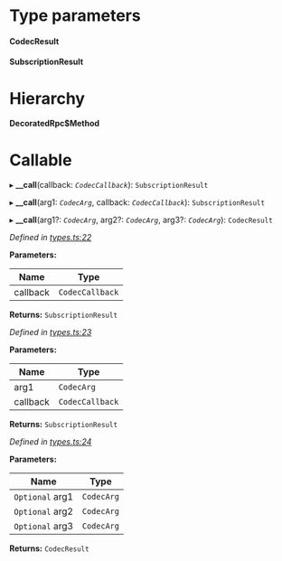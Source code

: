 

# Type parameters
#### CodecResult 
#### SubscriptionResult 
# Hierarchy

**DecoratedRpc$Method**

# Callable
▸ **__call**(callback: *`CodecCallback`*): `SubscriptionResult`

▸ **__call**(arg1: *`CodecArg`*, callback: *`CodecCallback`*): `SubscriptionResult`

▸ **__call**(arg1?: *`CodecArg`*, arg2?: *`CodecArg`*, arg3?: *`CodecArg`*): `CodecResult`

*Defined in [types.ts:22](https://github.com/polkadot-js/api/blob/4e8bc10/packages/api/src/types.ts#L22)*

**Parameters:**

| Name | Type |
| ------ | ------ |
| callback | `CodecCallback` |

**Returns:** `SubscriptionResult`

*Defined in [types.ts:23](https://github.com/polkadot-js/api/blob/4e8bc10/packages/api/src/types.ts#L23)*

**Parameters:**

| Name | Type |
| ------ | ------ |
| arg1 | `CodecArg` |
| callback | `CodecCallback` |

**Returns:** `SubscriptionResult`

*Defined in [types.ts:24](https://github.com/polkadot-js/api/blob/4e8bc10/packages/api/src/types.ts#L24)*

**Parameters:**

| Name | Type |
| ------ | ------ |
| `Optional` arg1 | `CodecArg` |
| `Optional` arg2 | `CodecArg` |
| `Optional` arg3 | `CodecArg` |

**Returns:** `CodecResult`

